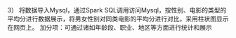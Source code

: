 3）	将数据导入Mysql，通过Spark SQL调用访问Mysql，按性别、电影的类型的平均分进行数据展示，将男女性别对同类电影的平均分进行对比，采用柱状图显示在网页上。
加分项：可通过诸如年龄段、职业、地区等方面进行统计和展示




